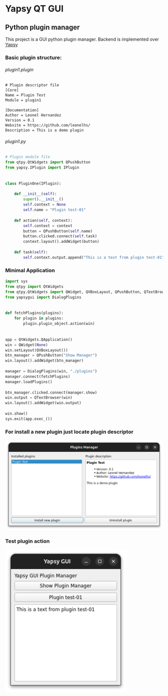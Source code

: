 # Yapsy QT GUI
## Python plugin manager

This project is a GUI python plugin manager. Backend is implemented over [Yapsy](https://github.com/tibonihoo/yapsy/)

### Basic plugin structure:


###### plugin1.plugin

```properties
# Plugin descriptor file
[Core]
Name = Plugin Test
Module = plugin1

[Documentation]
Author = Leonel Hernandez
Version = 0.1
Website = https://github.com/leonelhs/
Description = This is a demo plugin
```

######  plugin1.py
```python
# Plugin module file
from qtpy.QtWidgets import QPushButton
from yapsy.IPlugin import IPlugin


class PluginOne(IPlugin):

    def __init__(self):
        super().__init__()
        self.context = None
        self.name = "Plugin test-01"

    def action(self, context):
        self.context = context
        button = QPushButton(self.name)
        button.clicked.connect(self.task)
        context.layout().addWidget(button)

    def task(self):
        self.context.output.append("This is a text from plugin test-01")
```
### Minimal Application
```python
import sys
from qtpy import QtWidgets
from qtpy.QtWidgets import QWidget, QVBoxLayout, QPushButton, QTextBrowser
from yapsygui import DialogPlugins


def fetchPlugins(plugins):
    for plugin in plugins:
        plugin.plugin_object.action(win)


app = QtWidgets.QApplication()
win = QWidget(None)
win.setLayout(QVBoxLayout())
btn_manager = QPushButton("Show Manager")
win.layout().addWidget(btn_manager)

manager = DialogPlugins(win, "./plugins")
manager.connect(fetchPlugins)
manager.loadPlugins()

btn_manager.clicked.connect(manager.show)
win.output = QTextBrowser(win)
win.layout().addWidget(win.output)

win.show()
sys.exit(app.exec_())
```            

### For install a new plugin just locate plugin descriptor
![Screenshot 2](./screenshots/screen02.png)

### Test plugin action
![Screenshot 1](./screenshots/screen01.png)

